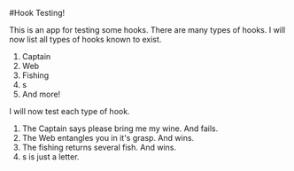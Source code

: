 #Hook Testing!

This is an app for testing some hooks.  There are many types of hooks.  I will now list all types of hooks known to exist.

1. Captain
2. Web
3. Fishing
4. s
5. And more!

I will now test each type of hook.

1. The Captain says please bring me my wine.  And fails.
2. The Web entangles you in it's grasp.  And wins.
3. The fishing returns several fish.  And wins.
4. s is just a letter.  
